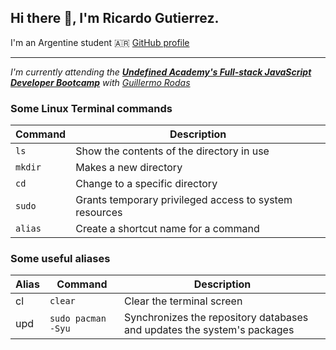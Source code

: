 ## Hi there 👋, I'm Ricardo Gutierrez.

I'm an Argentine student 🇦🇷 [GitHub profile](https://github.com/gutierrezricardo92)
___

*I'm currently attending the **[Undefined Academy's Full-stack JavaScript Developer Bootcamp](https://undefined.academy)** with [Guillermo Rodas](https://github.com/glrodasz "Tutor")*

### Some Linux Terminal commands

| Command | Description                                            |
|---------|--------------------------------------------------------|
|  `ls `  | Show the contents of the directory in use              |
| `mkdir` | Makes a new directory                                  |
| `cd`    | Change to a specific directory                         |
| `sudo`  | Grants temporary privileged access to system resources |
| `alias` | Create a shortcut name for a command                   |

### Some useful aliases

| Alias | Command            | Description                                                             |
| ------|--------------------|-------------------------------------------------------------------------|
| cl    | `clear`            | Clear the terminal screen                                               |
| upd   | `sudo pacman -Syu` | Synchronizes the repository databases and updates the system's packages |


